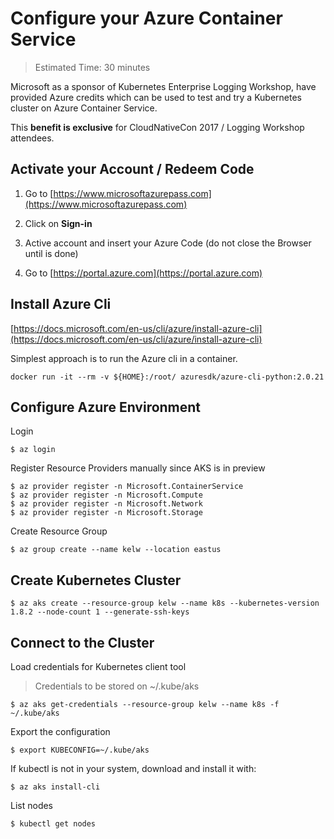 # Configure your Azure Container Service

> Estimated Time: 30 minutes

Microsoft as a sponsor of Kubernetes Enterprise Logging Workshop, have provided Azure credits which can be used to test and try a Kubernetes cluster on Azure Container Service.

This **benefit is exclusive** for CloudNativeCon 2017 / Logging Workshop attendees.

## Activate your Account / Redeem Code

1. Go to [https://www.microsoftazurepass.com](https://www.microsoftazurepass.com)

2. Click on **Sign-in**

3. Active account and insert your Azure Code \(do not close the Browser until is done\)

4. Go to [https://portal.azure.com](https://portal.azure.com)

## Install Azure Cli

[https://docs.microsoft.com/en-us/cli/azure/install-azure-cli](https://docs.microsoft.com/en-us/cli/azure/install-azure-cli)

Simplest approach is to run the Azure cli in a container.

```
docker run -it --rm -v ${HOME}:/root/ azuresdk/azure-cli-python:2.0.21
```

## Configure Azure Environment

Login

```
$ az login
```

Register Resource Providers manually since AKS is in preview

```
$ az provider register -n Microsoft.ContainerService
$ az provider register -n Microsoft.Compute
$ az provider register -n Microsoft.Network
$ az provider register -n Microsoft.Storage
```

Create Resource Group

```
$ az group create --name kelw --location eastus
```

## Create Kubernetes Cluster

```
$ az aks create --resource-group kelw --name k8s --kubernetes-version 1.8.2 --node-count 1 --generate-ssh-keys
```

## Connect to the Cluster

Load credentials for Kubernetes client tool

> Credentials to be stored on ~/.kube/aks

```
$ az aks get-credentials --resource-group kelw --name k8s -f ~/.kube/aks
```

Export the configuration

```
$ export KUBECONFIG=~/.kube/aks
```

If kubectl is not in your system, download and install it with:

```
$ az aks install-cli
```

List nodes

```
$ kubectl get nodes
```



